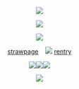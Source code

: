 <p align="center"
 
![](https://64.media.tumblr.com/42e0fc2b823c5fb0eeb34f454d7cf847/f757947a27024d9c-d6/s500x750/6eb16ef2a07f4b2f3270d5114baff9dda0751127.pnj)

<p align="center" 

 ![](https://64.media.tumblr.com/85940290eaa5c477eee845e39118062c/06c4967ced2e13f7-da/s400x600/608252d6f73d53a8bc56452711444a2b69fa76db.pnj)
<p align="center"

![](https://64.media.tumblr.com/326febb0eb90071dc0f0c61ad95212e7/dd9dd9869ca670f0-c8/s250x400/d7f8401f165531a6a1c4ae618f56cc773071cf4e.gifv)
<p align="center" 
 
[strawpage](https://twohundredshots.straw.page)  ‎‎  ‎ ‎    ![](https://64.media.tumblr.com/9b626f59aa39311c70bd04d878ea777a/992b39b6ab3235eb-cb/s75x75_c1/afd3ed6c2f567dfacfeb071ff106877ab61edee3.webp)   ‎ ‎ ‎ ‎ ‎  [rentry](https://rentry.co/twohundredshots)

<p align="center"
 
![](https://64.media.tumblr.com/e02a7e3bc695f28155e5b81115b860e7/75d16fe9c791f293-ff/s250x400/dc9fc5e291b1a878a8191f95ac8c20881c2240b6.gifv)![](https://64.media.tumblr.com/67523a6abf574d28e75ae41e22f772e5/75d16fe9c791f293-f5/s250x400/409ce91c08cabd082435bba945213ec8cd407a2f.gifv)![](https://64.media.tumblr.com/6ff1fad58063b52873d362aac0ebb042/75d16fe9c791f293-03/s250x400/77db96e4731b10e80eaec70d03348b1a867e5238.gifv)
 <p align="center"
  
![](https://64.media.tumblr.com/42e0fc2b823c5fb0eeb34f454d7cf847/f757947a27024d9c-d6/s500x750/6eb16ef2a07f4b2f3270d5114baff9dda0751127.pnj)
